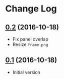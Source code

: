 # Change Log

## [0.2](https://github.com/zessx/launchy-material/tree/0.2) (2016-10-18)
- Fix panel overlap
- Resize `frame.png`

## [0.1](https://github.com/zessx/launchy-material/tree/0.1) (2016-10-18)
- Initial version
